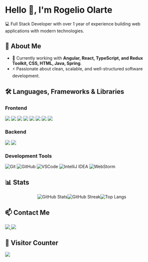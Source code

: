 # Hello 👋, I'm Rogelio Olarte

💻 Full Stack Developer with over 1 year of experience building web applications with modern technologies.

## 🚀 About Me

- 🔭 Currently working with **Angular, React, TypeScript, and Redux Toolkit, CSS, HTML, Java, Spring**.
- ⚡ Passionate about clean, scalable, and well-structured software development.

<h2>🛠️ Languages, Frameworks & Libraries</h2>
<div>
  <h3>Frontend</h3>
  <img src="https://img.shields.io/badge/Angular-DD0031?style=for-the-badge&logo=angular&logoColor=white" />
  <img src="https://img.shields.io/badge/React-20232A?style=for-the-badge&logo=react&logoColor=61DAFB" />
  <img src="https://img.shields.io/badge/JavaScript-F7DF1E?style=for-the-badge&logo=javascript&logoColor=black" />
  <img src="https://img.shields.io/badge/TypeScript-007ACC?style=for-the-badge&logo=typescript&logoColor=white" />
  <img src="https://img.shields.io/badge/Redux-764ABC?style=for-the-badge&logo=redux&logoColor=white" />
  <img src="https://img.shields.io/badge/TailwindCSS-38B2AC?style=for-the-badge&logo=tailwind-css&logoColor=white" />
  <img src="https://img.shields.io/badge/CSS3-1572B6?style=for-the-badge&logo=css3&logoColor=white" />
  <img src="https://img.shields.io/badge/HTML5-E34F26?style=for-the-badge&logo=html5&logoColor=white" />
</div>

<div>
  <h3>Backend</h3>
  <img src="https://img.shields.io/badge/Java-ED8B00?style=for-the-badge&logo=openjdk&logoColor=white" />
  <img src="https://img.shields.io/badge/Spring-6DB33F?style=for-the-badge&logo=spring&logoColor=white" />
</div>

 <!--
### **Databases**
![PostgreSQL](https://img.shields.io/badge/PostgreSQL-316192?style=for-the-badge&logo=postgresql&logoColor=white)
![MySQL](https://img.shields.io/badge/MySQL-00000F?style=for-the-badge&logo=mysql&logoColor=white)
-->

### **Development Tools**
![Git](https://img.shields.io/badge/Git-F05032?style=for-the-badge&logo=git&logoColor=white)
![GitHub](https://img.shields.io/badge/GitHub-181717?style=for-the-badge&logo=github&logoColor=white)
![VSCode](https://img.shields.io/badge/VS%20Code-007ACC?style=for-the-badge&logo=visual-studio-code&logoColor=white)
![IntelliJ IDEA](https://img.shields.io/badge/IntelliJ_IDEA-000000?style=for-the-badge&logo=intellij-idea&logoColor=white)
![WebStorm](https://img.shields.io/badge/WebStorm-000000?style=for-the-badge&logo=webstorm&logoColor=white)

## 📊 Stats

<div align="center" style="display: flex; flex-wrap: wrap; justify-content: center;">
    <img src="https://github-readme-stats.vercel.app/api?username=rogelioolarte&show_icons=true&theme=dark&bg_color=0d1117&text_color=ffffff" alt="GitHub Stats" style="max-width: 100%;" />
    <img src="https://github-readme-streak-stats.herokuapp.com/?user=rogelioolarte&theme=dark&background=0d1117" alt="GitHub Streak" style="max-width: 100%;" />
    <img src="https://github-readme-stats.vercel.app/api/top-langs/?username=rogelioolarte&layout=compact&theme=dark&bg_color=0d1117&text_color=ffffff" alt="Top Langs" style="max-width: 100%;" />
</div>

## 📫 Contact Me

<a href="https://www.linkedin.com/in/rogelio-olarte/">
   <img src="https://custom-icon-badges.demolab.com/badge/LinkedIn-0A66C2?style=for-the-badge&logo=linkedin-white&logoColor=fff" />
</a>
<a href="https://www.upwork.com/freelancers/~019d70db55e9083cc7">
   <img src="https://img.shields.io/badge/Upwork-6FDA44?style=for-the-badge&logo=upwork&logoColor=fff" />
</a>

## 🚀 Visitor Counter

![](https://komarev.com/ghpvc/?username=RogelioOlarte&style=for-the-badge)
